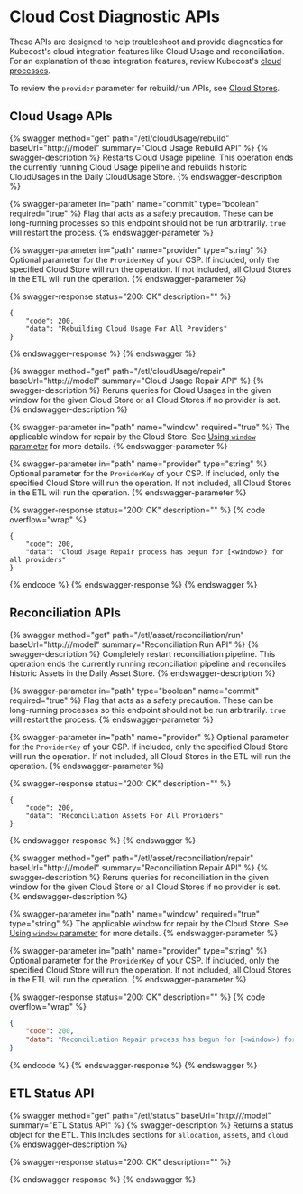 # Cloud Cost Diagnostic APIs

These APIs are designed to help troubleshoot and provide diagnostics for Kubecost's cloud integration features like Cloud Usage and reconciliation. For an explanation of these integration features, review Kubecost's [cloud processes](/install-and-configure/install/cloud-integration/README.md#kubecosts-cloud-processes).

To review the `provider` parameter for rebuild/run APIs, see [Cloud Stores](/install-and-configure/install/cloud-integration/README.md#cloud-stores).

## Cloud Usage APIs

{% swagger method="get" path="/etl/cloudUsage/rebuild" baseUrl="http://<kubecost-address>/model" summary="Cloud Usage Rebuild API" %}
{% swagger-description %}
Restarts Cloud Usage pipeline. This operation ends the currently running Cloud Usage pipeline and rebuilds historic CloudUsages in the Daily CloudUsage Store.
{% endswagger-description %}

{% swagger-parameter in="path" name="commit" type="boolean" required="true" %}
Flag that acts as a safety precaution. These can be long-running processes so this endpoint should not be run arbitrarily. `true` will restart the process.
{% endswagger-parameter %}

{% swagger-parameter in="path" name="provider" type="string" %}
Optional parameter for the `ProviderKey` of your CSP. If included, only the specified Cloud Store will run the operation. If not included, all Cloud Stores in the ETL will run the operation.
{% endswagger-parameter %}

{% swagger-response status="200: OK" description="" %}
```
{
    "code": 200,
    "data": "Rebuilding Cloud Usage For All Providers"
}
```
{% endswagger-response %}
{% endswagger %}

{% swagger method="get" path="/etl/cloudUsage/repair" baseUrl="http://<kubecost-address>/model" summary="Cloud Usage Repair API" %}
{% swagger-description %}
Reruns queries for Cloud Usages in the given window for the given Cloud Store or all Cloud Stores if no provider is set.
{% endswagger-description %}

{% swagger-parameter in="path" name="window" required="true" %}
The applicable window for repair by the Cloud Store. See [Using `window` parameter](/apis/apis-overview/assets-api.md#using-window-parameter) for more details.
{% endswagger-parameter %}

{% swagger-parameter in="path" name="provider" type="string" %}
Optional parameter for the `ProviderKey` of your CSP. If included, only the specified Cloud Store will run the operation. If not included, all Cloud Stores in the ETL will run the operation.
{% endswagger-parameter %}

{% swagger-response status="200: OK" description="" %}
{% code overflow="wrap" %}
```
{
    "code": 200,
    "data": "Cloud Usage Repair process has begun for [<window>) for all providers"
}
```
{% endcode %}
{% endswagger-response %}
{% endswagger %}

## Reconciliation APIs

{% swagger method="get" path="/etl/asset/reconciliation/run" baseUrl="http://<kubecost-address>/model" summary="Reconciliation Run API" %}
{% swagger-description %}
Completely restart reconciliation pipeline. This operation ends the currently running reconciliation pipeline and reconciles historic Assets in the Daily Asset Store.
{% endswagger-description %}

{% swagger-parameter in="path" type="boolean" name="commit" required="true" %}
Flag that acts as a safety precaution. These can be long-running processes so this endpoint should not be run arbitrarily. `true` will restart the process.
{% endswagger-parameter %}

{% swagger-parameter in="path" name="provider" %}
Optional parameter for the `ProviderKey` of your CSP. If included, only the specified Cloud Store will run the operation. If not included, all Cloud Stores in the ETL will run the operation.
{% endswagger-parameter %}

{% swagger-response status="200: OK" description="" %}
```
{
    "code": 200,
    "data": "Reconciliation Assets For All Providers"
}
```
{% endswagger-response %}
{% endswagger %}

{% swagger method="get" path="/etl/asset/reconciliation/repair" baseUrl="http://<kubecost-address>/model" summary="Reconciliation Repair API" %}
{% swagger-description %}
Reruns queries for reconciliation in the given window for the given Cloud Store or all Cloud Stores if no provider is set.
{% endswagger-description %}

{% swagger-parameter in="path" name="window" required="true" type="string" %}
The applicable window for repair by the Cloud Store. See [Using `window` parameter](/apis/apis-overview/assets-api.md#using-window-parameter) for more details.
{% endswagger-parameter %}

{% swagger-parameter in="path" name="provider" type="string" %}
Optional parameter for the `ProviderKey` of your CSP. If included, only the specified Cloud Store will run the operation. If not included, all Cloud Stores in the ETL will run the operation.
{% endswagger-parameter %}

{% swagger-response status="200: OK" description="" %}
{% code overflow="wrap" %}
```json
{
    "code": 200,
    "data": "Reconciliation Repair process has begun for [<window>) for all providers"
}
```
{% endcode %}
{% endswagger-response %}
{% endswagger %}

## ETL Status API

{% swagger method="get" path="/etl/status" baseUrl="http://<kubecost-address>/model" summary="ETL Status API" %}
{% swagger-description %}
Returns a status object for the ETL. This includes sections for `allocation`, `assets`, and `cloud`.
{% endswagger-description %}

{% swagger-response status="200: OK" description="" %}

{% endswagger-response %}
{% endswagger %}
